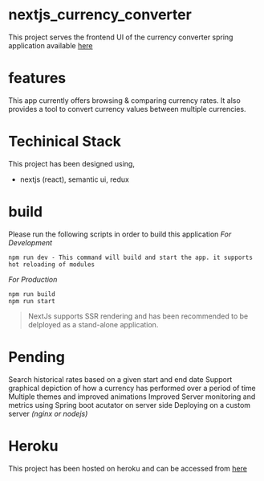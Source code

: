 # nextjs_currency_converter
This project serves the frontend UI of the currency converter spring application available [here](https://github.com/mani0608/sb_currency_converter)

# features
This app currently offers browsing & comparing currency rates. It also provides a tool to convert currency values between multiple currencies.

# Techinical Stack
This project has been designed using,
- nextjs (react), semantic ui, redux

# build
Please run the following scripts in order to build this application
_For Development_
```
npm run dev - This command will build and start the app. it supports hot reloading of modules
```
_For Production_
```
npm run build
npm run start
```

> NextJs supports SSR rendering and has been recommended to be delployed as a stand-alone application.

# Pending
Search historical rates based on a given start and end date
Support graphical depiction of how a currency has performed over a period of time
Multiple themes and improved animations
Improved Server monitoring and metrics using Spring boot acutator on server side
Deploying on a custom server _(nginx or nodejs)_

# Heroku
This project has been hosted on heroku and can be accessed from [here](https://currency-converter-ui.herokuapp.com)
